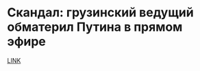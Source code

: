 # Скандал: грузинский ведущий обматерил Путина в прямом эфире



[LINK](https://varlamov.ru/3508575.html)
